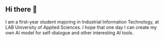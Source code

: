 ## Hi there 👋
I am a first-year student majoring in Industrial Information Technology, at LAB University of Applied Sciences. I hope that one day I can create my own AI model for self-dialogue and other interesting AI tools.
<!--
**LuzYang/LuzYang** is a ✨ _special_ ✨ repository because its `README.md` (this file) appears on your GitHub profile.

Here are some ideas to get you started:

- 🔭 I’m currently working on ...
- 🌱 I’m currently learning ...
- 👯 I’m looking to collaborate on ...
- 🤔 I’m looking for help with ...
- 💬 Ask me about ...
- 📫 How to reach me: ...
- 😄 Pronouns: ...
- ⚡ Fun fact: ...
-->
